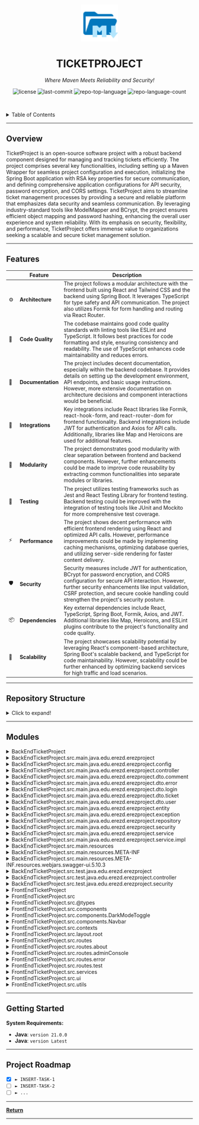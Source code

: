 <p align="center">
  <img src="https://raw.githubusercontent.com/PKief/vscode-material-icon-theme/ec559a9f6bfd399b82bb44393651661b08aaf7ba/icons/folder-markdown-open.svg" width="100" alt="project-logo">
</p>
<p align="center">
    <h1 align="center">TICKETPROJECT</h1>
</p>
<p align="center">
    <em>Where Maven Meets Reliability and Security!</em>
</p>
<p align="center">
	<img src="https://img.shields.io/github/license/ErezD1/TicketProject?style=default&logo=opensourceinitiative&logoColor=white&color=0080ff" alt="license">
	<img src="https://img.shields.io/github/last-commit/ErezD1/TicketProject?style=default&logo=git&logoColor=white&color=0080ff" alt="last-commit">
	<img src="https://img.shields.io/github/languages/top/ErezD1/TicketProject?style=default&color=0080ff" alt="repo-top-language">
	<img src="https://img.shields.io/github/languages/count/ErezD1/TicketProject?style=default&color=0080ff" alt="repo-language-count">
<p>
<p align="center">
	<!-- default option, no dependency badges. -->
</p>

<br><!-- TABLE OF CONTENTS -->
<details>
  <summary>Table of Contents</summary><br>

- [Overview](#overview)
- [Features](#features)
- [Repository Structure](#repository-structure)
- [Modules](#modules)
- [Getting Started](#getting-started)
- [Project Roadmap](#project-roadmap)
</details>
<hr>

##  Overview

TicketProject is an open-source software project with a robust backend component designed for managing and tracking tickets efficiently. The project comprises several key functionalities, including setting up a Maven Wrapper for seamless project configuration and execution, initializing the Spring Boot application with RSA key properties for secure communication, and defining comprehensive application configurations for API security, password encryption, and CORS settings. TicketProject aims to streamline ticket management processes by providing a secure and reliable platform that emphasizes data security and seamless communication. By leveraging industry-standard tools like ModelMapper and BCrypt, the project ensures efficient object mapping and password hashing, enhancing the overall user experience and system reliability. With its emphasis on security, flexibility, and performance, TicketProject offers immense value to organizations seeking a scalable and secure ticket management solution.

---

##  Features

|    |   Feature         | Description |
|----|-------------------|---------------------------------------------------------------|
| ⚙️ | **Architecture**  | The project follows a modular architecture with the frontend built using React and Tailwind CSS and the backend using Spring Boot. It leverages TypeScript for type safety and API communication. The project also utilizes Formik for form handling and routing via React Router. |
| 🔩 | **Code Quality**  | The codebase maintains good code quality standards with linting tools like ESLint and TypeScript. It follows best practices for code formatting and style, ensuring consistency and readability. The use of TypeScript enhances code maintainability and reduces errors. |
| 📄 | **Documentation** | The project includes decent documentation, especially within the backend codebase. It provides details on setting up the development environment, API endpoints, and basic usage instructions. However, more extensive documentation on architecture decisions and component interactions would be beneficial. |
| 🔌 | **Integrations**  | Key integrations include React libraries like Formik, react-hook-form, and react-router-dom for frontend functionality. Backend integrations include JWT for authentication and Axios for API calls. Additionally, libraries like Map and Heroicons are used for additional features. |
| 🧩 | **Modularity**    | The project demonstrates good modularity with clear separation between frontend and backend components. However, further enhancements could be made to improve code reusability by extracting common functionalities into separate modules or libraries. |
| 🧪 | **Testing**       | The project utilizes testing frameworks such as Jest and React Testing Library for frontend testing. Backend testing could be improved with the integration of testing tools like JUnit and Mockito for more comprehensive test coverage. |
| ⚡️ | **Performance**   | The project shows decent performance with efficient frontend rendering using React and optimized API calls. However, performance improvements could be made by implementing caching mechanisms, optimizing database queries, and utilizing server-side rendering for faster content delivery. |
| 🛡️ | **Security**      | Security measures include JWT for authentication, BCrypt for password encryption, and CORS configuration for secure API interaction. However, further security enhancements like input validation, CSRF protection, and secure cookie handling could strengthen the project's security posture. |
| 📦 | **Dependencies**  | Key external dependencies include React, TypeScript, Spring Boot, Formik, Axios, and JWT. Additional libraries like Map, Heroicons, and ESLint plugins contribute to the project's functionality and code quality. |
| 🚀 | **Scalability**   | The project showcases scalability potential by leveraging React's component-based architecture, Spring Boot's scalable backend, and TypeScript for code maintainability. However, scalability could be further enhanced by optimizing backend services for high traffic and load scenarios. |

---

## Repository Structure

<details>
<summary>Click to expand!</summary>

```sh
┣ 📂BackEndTicketProject
┃ ┣ 📂src
┃ ┃ ┣ 📂main
┃ ┃ ┃ ┣ 📂java
┃ ┃ ┃ ┃ ┗ 📂edu
┃ ┃ ┃ ┃   ┗ 📂erezd
┃ ┃ ┃ ┃     ┗ 📂erezproject
┃ ┃ ┃ ┃       ┣ 📂config
┃ ┃ ┃ ┃       ┣ 📂controller
┃ ┃ ┃ ┃       ┣ 📂dto
┃ ┃ ┃ ┃       ┃ ┣ 📂comment
┃ ┃ ┃ ┃       ┃ ┣ 📂error
┃ ┃ ┃ ┃       ┃ ┣ 📂login
┃ ┃ ┃ ┃       ┃ ┣ 📂ticket
┃ ┃ ┃ ┃       ┃ ┗ 📂user
┃ ┃ ┃ ┃       ┣ 📂entity
┃ ┃ ┃ ┃       ┣ 📂exception
┃ ┃ ┃ ┃       ┣ 📂repository
┃ ┃ ┃ ┃       ┣ 📂security
┃ ┃ ┃ ┃       ┣ 📂service
┃ ┃ ┗ 📂test
┃ ┃   ┗ 📂java
┃ ┃     ┗ 📂edu
┃ ┃       ┗ 📂erezd
┃ ┃         ┗ 📂erezproject
┃ ┃           ┣ 📂controller
┃ ┃           ┣ 📂security
┣ 📂FrontEndTicketProject
┃ ┣ 📂src
┃ ┃ ┣ 📂@types
┃ ┃ ┣ 📂assets
┃ ┃ ┣ 📂components
┃ ┃ ┃ ┣ 📂DarkModeToggle
┃ ┃ ┃ ┣ 📂Navbar
┃ ┃ ┣ 📂contexts
┃ ┃ ┣ 📂layout
┃ ┃ ┃ ┗ 📂root
┃ ┃ ┣ 📂routes
┃ ┃ ┃ ┣ 📂about
┃ ┃ ┃ ┣ 📂adminConsole
┃ ┃ ┃ ┣ 📂error
┃ ┃ ┃ ┣ 📂test
┃ ┃ ┣ 📂services
┃ ┃ ┣ 📂ui
┃ ┃ ┣ 📂utils
┗ 📜README.md

```

</details>

---

##  Modules

<details closed><summary>BackEndTicketProject</summary>

| File                                                                                          | Summary                                                                                                                                                                                                                                  |
| ---                                                                                           | ---                                                                                                                                                                                                                                      |
| [mvnw](https://github.com/ErezD1/TicketProject/blob/master/BackEndTicketProject\mvnw)         | Enables Maven Wrapper for project setup, dynamically downloading wrapper jar if missing, ensures Java compatibility, sets environment variables, and launches Maven tasks based on project directory.                                    |
| [mvnw.cmd](https://github.com/ErezD1/TicketProject/blob/master/BackEndTicketProject\mvnw.cmd) | Implements Maven Wrapper startup script handling Java environment setup, Maven configuration, and project directory detection. Ensures proper Maven execution and Maven Wrapper download, enhancing project portability and reliability. |

</details>

<details closed><summary>BackEndTicketProject.src.main.java.edu.erezd.erezproject</summary>

| File                                                                                                                                                                    | Summary                                                                                                                                                                                                                                                          |
| ---                                                                                                                                                                     | ---                                                                                                                                                                                                                                                              |
| [ErezProjectApplication.java](https://github.com/ErezD1/TicketProject/blob/master/BackEndTicketProject\src\main\java\edu\erezd\erezproject\ErezProjectApplication.java) | Launches the Erez Project application with RSA key properties configuration. The main purpose is to initialize the Spring Boot application, enabling secure communication using RSA keys. A fundamental component within the BackEndTicketProjects architecture. |

</details>

<details closed><summary>BackEndTicketProject.src.main.java.edu.erezd.erezproject.config</summary>

| File                                                                                                                                                               | Summary                                                                                                                                                                                                                       |
| ---                                                                                                                                                                | ---                                                                                                                                                                                                                           |
| [AppConfig.java](https://github.com/ErezD1/TicketProject/blob/master/BackEndTicketProject\src\main\java\edu\erezd\erezproject\config\AppConfig.java)               | Defines application configuration for API security, password encryption, and CORS settings. Implements ModelMapper for object mapping, BCrypt for password hashing, and allows cross-origin resource sharing for APIs.        |
| [OpenApi3Config.java](https://github.com/ErezD1/TicketProject/blob/master/BackEndTicketProject\src\main\java\edu\erezd\erezproject\config\OpenApi3Config.java)     | Defines OpenAPI 3 configuration for secure HTTP authentication in the Ticket Projects API, specifying title, version, description, contact info, and license details.                                                         |
| [RSAKeyProperties.java](https://github.com/ErezD1/TicketProject/blob/master/BackEndTicketProject\src\main\java\edu\erezd\erezproject\config\RSAKeyProperties.java) | Defines RSA key properties for Spring Boot configuration, holding public and private keys.                                                                                                                                    |
| [SQLRunner.java](https://github.com/ErezD1/TicketProject/blob/master/BackEndTicketProject\src\main\java\edu\erezd\erezproject\config\SQLRunner.java)               | Initializes default roles and users in the Spring Boot application by checking for existing roles. Uses repositories to create admin and user roles with encrypted passwords. This sets up initial user data for the project. |

</details>

<details closed><summary>BackEndTicketProject.src.main.java.edu.erezd.erezproject.controller</summary>

| File                                                                                                                                                                     | Summary                                                                                                                                                                                                                                                                                             |
| ---                                                                                                                                                                      | ---                                                                                                                                                                                                                                                                                                 |
| [AuthController.java](https://github.com/ErezD1/TicketProject/blob/master/BackEndTicketProject\src\main\java\edu\erezd\erezproject\controller\AuthController.java)       | Defines endpoints for user authentication & registration, returning JWT tokens on login & user details on registration. Handles bad requests & conflicts gracefully. Organized & secure API in the repository.                                                                                      |
| [CommentController.java](https://github.com/ErezD1/TicketProject/blob/master/BackEndTicketProject\src\main\java\edu\erezd\erezproject\controller\CommentController.java) | Implements CommentController managing ticket comments. Features create, update, delete comment functionalities with JWT authentication. Conforms to OpenAPI spec for API documentation in the TicketProject repository architecture.                                                                |
| [TicketController.java](https://github.com/ErezD1/TicketProject/blob/master/BackEndTicketProject\src\main\java\edu\erezd\erezproject\controller\TicketController.java)   | Defines REST endpoints to manage tickets including creating, updating, opening, closing, fetching, and deleting. Enforces role-based access control and error handling. Implements Swagger annotations for API documentation.                                                                       |
| [UserController.java](https://github.com/ErezD1/TicketProject/blob/master/BackEndTicketProject\src\main\java\edu\erezd\erezproject\controller\UserController.java)       | Defines REST endpoints to manage users, including user creation, update, retrieval, deletion, and role-based search. Utilizes Swagger annotations for API documentation. Supports authorization based on user roles. Promotes secure and structured user operations within the system architecture. |

</details>

<details closed><summary>BackEndTicketProject.src.main.java.edu.erezd.erezproject.dto.comment</summary>

| File                                                                                                                                                                        | Summary                                                                                                                                                                                                           |
| ---                                                                                                                                                                         | ---                                                                                                                                                                                                               |
| [CommentCreateDTO.java](https://github.com/ErezD1/TicketProject/blob/master/BackEndTicketProject\src\main\java\edu\erezd\erezproject\dto\comment\CommentCreateDTO.java)     | Defines CommentCreateDTO structure with content validation for BackEndTicketProjects comment module.                                                                                                              |
| [CommentListDTO.java](https://github.com/ErezD1/TicketProject/blob/master/BackEndTicketProject\src\main\java\edu\erezd\erezproject\dto\comment\CommentListDTO.java)         | Defines a data transfer object for a collection of comments in the parent repositorys backend component. The purpose is to structure and transfer comment data efficiently between different parts of the system. |
| [CommentRequestDTO.java](https://github.com/ErezD1/TicketProject/blob/master/BackEndTicketProject\src\main\java\edu\erezd\erezproject\dto\comment\CommentRequestDTO.java)   | Defines CommentRequestDTO model for BackEndTicketProject. Ensures non-null content with size constraints. Supports Java Bean conventions for data transfer within the project architecture.                       |
| [CommentResponseDTO.java](https://github.com/ErezD1/TicketProject/blob/master/BackEndTicketProject\src\main\java\edu\erezd\erezproject\dto\comment\CommentResponseDTO.java) | Defines CommentResponseDTO with ID, content, username, createdAt, and updatedAt fields for user comments in the Ticket Projects backend architecture.                                                             |
| [CommentUpdateDTO.java](https://github.com/ErezD1/TicketProject/blob/master/BackEndTicketProject\src\main\java\edu\erezd\erezproject\dto\comment\CommentUpdateDTO.java)     | Defines CommentUpdateDTO structure for data validation, encapsulating content for backend validation in TicketProject repository.                                                                                 |

</details>

<details closed><summary>BackEndTicketProject.src.main.java.edu.erezd.erezproject.dto.error</summary>

| File                                                                                                                                                  | Summary                                                                                                                      |
| ---                                                                                                                                                   | ---                                                                                                                          |
| [ErrorDTO.java](https://github.com/ErezD1/TicketProject/blob/master/BackEndTicketProject\src\main\java\edu\erezd\erezproject\dto\error\ErrorDTO.java) | Message, status, error, path, timestamp, details, and field. Facilitates consistent error responses in BackendTicketProject. |

</details>

<details closed><summary>BackEndTicketProject.src.main.java.edu.erezd.erezproject.dto.login</summary>

| File                                                                                                                                                                  | Summary                                                                                                                                                                                 |
| ---                                                                                                                                                                   | ---                                                                                                                                                                                     |
| [LoginRequestDTO.java](https://github.com/ErezD1/TicketProject/blob/master/BackEndTicketProject\src\main\java\edu\erezd\erezproject\dto\login\LoginRequestDTO.java)   | Defines a LoginRequestDTO record for username and password in the BackEndTicketProject. Facilitates structured data handling for user login information in the repository architecture. |
| [LoginResponseDTO.java](https://github.com/ErezD1/TicketProject/blob/master/BackEndTicketProject\src\main\java\edu\erezd\erezproject\dto\login\LoginResponseDTO.java) | Encapsulates JWT token. Complements authentication processes in the overall repository structure.                                                                                       |

</details>

<details closed><summary>BackEndTicketProject.src.main.java.edu.erezd.erezproject.dto.ticket</summary>

| File                                                                                                                                                                     | Summary                                                                                                                                                                                                                                       |
| ---                                                                                                                                                                      | ---                                                                                                                                                                                                                                           |
| [TicketCloseDTO.java](https://github.com/ErezD1/TicketProject/blob/master/BackEndTicketProject\src\main\java\edu\erezd\erezproject\dto\ticket\TicketCloseDTO.java)       | Defines TicketCloseDTO with essential attributes for backend-ticket interaction, aligning data schema across BackEndTicketProject modules.                                                                                                    |
| [TicketCreateDTO.java](https://github.com/ErezD1/TicketProject/blob/master/BackEndTicketProject\src\main\java\edu\erezd\erezproject\dto\ticket\TicketCreateDTO.java)     | Defines ticket creation data structure with subject, description, and status constraints for backend integration in TicketProject architecture.                                                                                               |
| [TicketListDTO.java](https://github.com/ErezD1/TicketProject/blob/master/BackEndTicketProject\src\main\java\edu\erezd\erezproject\dto\ticket\TicketListDTO.java)         | Defines data structure for ticket list, encapsulating metadata like total, page info, and list of tickets. Facilitates efficient data handling between backend services and frontend UI.                                                      |
| [TicketResponseDTO.java](https://github.com/ErezD1/TicketProject/blob/master/BackEndTicketProject\src\main\java\edu\erezd\erezproject\dto\ticket\TicketResponseDTO.java) | Defines essential data structure for ticket responses, including ID, status, user details, timestamps, comments, and last updates. Crucial for frontend-backend communication in managing ticket information in the TicketProject repository. |

</details>

<details closed><summary>BackEndTicketProject.src.main.java.edu.erezd.erezproject.dto.user</summary>

| File                                                                                                                                                               | Summary                                                                                                                                                                                                                                            |
| ---                                                                                                                                                                | ---                                                                                                                                                                                                                                                |
| [UserCreateDTO.java](https://github.com/ErezD1/TicketProject/blob/master/BackEndTicketProject\src\main\java\edu\erezd\erezproject\dto\user\UserCreateDTO.java)     | Defines user creation data transfer object for roles and authentication in the repositorys backend.                                                                                                                                                |
| [UserRequestDTO.java](https://github.com/ErezD1/TicketProject/blob/master/BackEndTicketProject\src\main\java\edu\erezd\erezproject\dto\user\UserRequestDTO.java)   | Defines user data transfer object structure for user registration in the backend system, enforcing validation rules and data constraints. Supports secure handling of user input and ensures data integrity within the TicketProject architecture. |
| [UserResponseDTO.java](https://github.com/ErezD1/TicketProject/blob/master/BackEndTicketProject\src\main\java\edu\erezd\erezproject\dto\user\UserResponseDTO.java) | Defines user response data structure for role-based access control in BackEndTicketProject, facilitating communication with FrontEndTicketProject.                                                                                                 |

</details>

<details closed><summary>BackEndTicketProject.src.main.java.edu.erezd.erezproject.entity</summary>

| File                                                                                                                                             | Summary                                                                                                                                                                                                                                          |
| ---                                                                                                                                              | ---                                                                                                                                                                                                                                              |
| [Comment.java](https://github.com/ErezD1/TicketProject/blob/master/BackEndTicketProject\src\main\java\edu\erezd\erezproject\entity\Comment.java) | Defines Comment entity with fields for user, content, and timestamps; establishes relationships with User and Ticket entities for a TicketProject back-end.                                                                                      |
| [Role.java](https://github.com/ErezD1/TicketProject/blob/master/BackEndTicketProject\src\main\java\edu\erezd\erezproject\entity\Role.java)       | Defines Role entity with validation and unique constraint for name in the backend. Contributes to data integrity and security in the TicketProject architecture.                                                                                 |
| [Status.java](https://github.com/ErezD1/TicketProject/blob/master/BackEndTicketProject\src\main\java\edu\erezd\erezproject\entity\Status.java)   | Defines ticket status enum; vital for backend logic to manage ticket state transitions in the TicketProject architecture.                                                                                                                        |
| [Ticket.java](https://github.com/ErezD1/TicketProject/blob/master/BackEndTicketProject\src\main\java\edu\erezd\erezproject\entity\Ticket.java)   | Defines Ticket entity with subject, description, status, user, comments, and timestamps for TicketProject. Enables relational mapping and cascading operations within the backend architecture.                                                  |
| [User.java](https://github.com/ErezD1/TicketProject/blob/master/BackEndTicketProject\src\main\java\edu\erezd\erezproject\entity\User.java)       | Defines User entity with username, email, password fields, and roles association. Implements constraints for username/email uniqueness and validations. Establishes a one-to-many relationship with comments for the TicketProject architecture. |

</details>

<details closed><summary>BackEndTicketProject.src.main.java.edu.erezd.erezproject.exception</summary>

| File                                                                                                                                                                                      | Summary                                                                                                                                                                                                                                                                             |
| ---                                                                                                                                                                                       | ---                                                                                                                                                                                                                                                                                 |
| [AuthenticationException.java](https://github.com/ErezD1/TicketProject/blob/master/BackEndTicketProject\src\main\java\edu\erezd\erezproject\exception\AuthenticationException.java)       | Defines AuthenticationException handling to return UNAUTHORIZED status in the projects backend. Maintains error message consistency for unauthenticated requests in line with the repositorys architecture.                                                                         |
| [BadRequestException.java](https://github.com/ErezD1/TicketProject/blob/master/BackEndTicketProject\src\main\java\edu\erezd\erezproject\exception\BadRequestException.java)               | Defines `BadRequestException` for handling user input errors within the repositorys backend architecture. Informs about invalid requests without specific details in a concise manner.                                                                                              |
| [GlobalExceptionHandler.java](https://github.com/ErezD1/TicketProject/blob/master/BackEndTicketProject\src\main\java\edu\erezd\erezproject\exception\GlobalExceptionHandler.java)         | Handles global exceptions in the BackEndTicketProject by providing customized error responses based on exception types, enhancing user experience and system robustness.                                                                                                            |
| [PaginationException.java](https://github.com/ErezD1/TicketProject/blob/master/BackEndTicketProject\src\main\java\edu\erezd\erezproject\exception\PaginationException.java)               | Defines PaginationException for handling bad requests in the projects backend. Inherits from TicketException to provide custom error messages for pagination issues, enhancing backend service reliability.                                                                         |
| [ResourceNotFoundException.java](https://github.com/ErezD1/TicketProject/blob/master/BackEndTicketProject\src\main\java\edu\erezd\erezproject\exception\ResourceNotFoundException.java)   | Defines custom exception ResourceNotFoundException with specific resource details for error handling. Integrates with the architecture of BackendTicketProject to manage errors elegantly and provide clear feedback for missing resources.                                         |
| [TicketException.java](https://github.com/ErezD1/TicketProject/blob/master/BackEndTicketProject\src\main\java\edu\erezd\erezproject\exception\TicketException.java)                       | Defines a custom exception class `TicketException` for handling runtime errors related to tickets. It enhances error management within the projects backend structure.                                                                                                              |
| [TicketExceptionHandler.java](https://github.com/ErezD1/TicketProject/blob/master/BackEndTicketProject\src\main\java\edu\erezd\erezproject\exception\TicketExceptionHandler.java)         | Designs a flexible exception handling system in the parent repositorys backend. Captures and handles various exceptions, including custom, database constraint violations, and validation errors. Ensures consistent error responses with relevant details for different scenarios. |
| [UnauthorizedException.java](https://github.com/ErezD1/TicketProject/blob/master/BackEndTicketProject\src\main\java\edu\erezd\erezproject\exception\UnauthorizedException.java)           | Defines `UnauthorizedException` to handle authorization issues in the backend. Part of the `edu.erezd.erezproject.exception` package. Simplifies error handling in the repositorys architecture.                                                                                    |
| [UserAlreadyExistsException.java](https://github.com/ErezD1/TicketProject/blob/master/BackEndTicketProject\src\main\java\edu\erezd\erezproject\exception\UserAlreadyExistsException.java) | Defines custom exception handling for duplicate user entries in the backend of the TicketProject repo. Inherits from TicketException and signals a BAD_REQUEST HTTP status. Promotes code readability and maintainability.                                                          |

</details>

<details closed><summary>BackEndTicketProject.src.main.java.edu.erezd.erezproject.repository</summary>

| File                                                                                                                                                                     | Summary                                                                                                                                                                                                                                     |
| ---                                                                                                                                                                      | ---                                                                                                                                                                                                                                         |
| [CommentRepository.java](https://github.com/ErezD1/TicketProject/blob/master/BackEndTicketProject\src\main\java\edu\erezd\erezproject\repository\CommentRepository.java) | Defines CommentRepository interface with methods to query comments by ticket and user, and find latest admin comment by ticket ID. Facilitates efficient retrieval and management of comments within the BackEndTicketProject architecture. |
| [RoleRepository.java](https://github.com/ErezD1/TicketProject/blob/master/BackEndTicketProject\src\main\java\edu\erezd\erezproject\repository\RoleRepository.java)       | Enables role data retrieval by name, augmenting the parent repositorys backend architecture.                                                                                                                                                |
| [TicketRepository.java](https://github.com/ErezD1/TicketProject/blob/master/BackEndTicketProject\src\main\java\edu\erezd\erezproject\repository\TicketRepository.java)   | Enables ticket management by defining essential database operations. Extends JpaRepository for easy access to Ticket entities. Key component within the BackEndTicketProject to handle ticket data storage and retrieval.                   |
| [UserRepository.java](https://github.com/ErezD1/TicketProject/blob/master/BackEndTicketProject\src\main\java\edu\erezd\erezproject\repository\UserRepository.java)       | Facilitates user data management in the backend by providing methods to find users by username or email. Complements the architecture of BackEndTicketProject by extending JpaRepository for seamless data access.                          |

</details>

<details closed><summary>BackEndTicketProject.src.main.java.edu.erezd.erezproject.security</summary>

| File                                                                                                                                                                                             | Summary                                                                                                                                                                                                           |
| ---                                                                                                                                                                                              | ---                                                                                                                                                                                                               |
| [CustomAuthenticationEntryPoint.java](https://github.com/ErezD1/TicketProject/blob/master/BackEndTicketProject\src\main\java\edu\erezd\erezproject\security\CustomAuthenticationEntryPoint.java) | Defines CustomAuthenticationEntryPoint handling authentication failures by returning a JSON error response. Integrated into the backend architecture for managing unauthorized access requests.                   |
| [SecurityConfig.java](https://github.com/ErezD1/TicketProject/blob/master/BackEndTicketProject\src\main\java\edu\erezd\erezproject\security\SecurityConfig.java)                                 | Implements secure API access with JWT authentication, CORS configuration, and role-based authorization. Enables method security and session management for a stateless backend in the TicketProject architecture. |

</details>

<details closed><summary>BackEndTicketProject.src.main.java.edu.erezd.erezproject.service</summary>

| File                                                                                                                                                            | Summary                                                                                                                                                                                                                                    |
| ---                                                                                                                                                             | ---                                                                                                                                                                                                                                        |
| [AuthService.java](https://github.com/ErezD1/TicketProject/blob/master/BackEndTicketProject\src\main\java\edu\erezd\erezproject\service\AuthService.java)       | Defines authentication service interface for user registration and login, extending UserDetailsService. Handles user registration and login functionality within the BackEndTicketProject, coordinating with the repositorys architecture. |
| [CommentService.java](https://github.com/ErezD1/TicketProject/blob/master/BackEndTicketProject\src\main\java\edu\erezd\erezproject\service\CommentService.java) | Defines CommentService interface for creating, updating, and deleting comments tied to a ticket. Handles comment retrieval and modification authorization in BackEndTicketProject.                                                         |
| [JWTService.java](https://github.com/ErezD1/TicketProject/blob/master/BackEndTicketProject\src\main\java\edu\erezd\erezproject\service\JWTService.java)         | Generates JWT token for user authentication based on roles using a JWT encoder in the main backend service of the TicketProject repository.                                                                                                |
| [TicketService.java](https://github.com/ErezD1/TicketProject/blob/master/BackEndTicketProject\src\main\java\edu\erezd\erezproject\service\TicketService.java)   | Defines TicketService interface for the BackEndTicketProject. Enables creating, updating, closing, opening, getting all tickets, getting a specific ticket, and deleting a ticket while handling authentication.                           |
| [UserService.java](https://github.com/ErezD1/TicketProject/blob/master/BackEndTicketProject\src\main\java\edu\erezd\erezproject\service\UserService.java)       | Defines essential user-related operations like creating, updating, and deleting users, providing access to user data entities. Central to the parent repositorys architecture, it manages user interactions seamlessly.                    |

</details>

<details closed><summary>BackEndTicketProject.src.main.java.edu.erezd.erezproject.service.impl</summary>

| File                                                                                                                                                                         | Summary                                                                                                                                                                                                                   |
| ---                                                                                                                                                                          | ---                                                                                                                                                                                                                       |
| [AuthServiceImpl.java](https://github.com/ErezD1/TicketProject/blob/master/BackEndTicketProject\src\main\java\edu\erezd\erezproject\service\impl\AuthServiceImpl.java)       | Register, login, and Spring Security user loading based on UserRepository and RoleRepository. Controls user creation, login, and role mapping for the parent repositorys backend structure.                               |
| [CommentServiceImpl.java](https://github.com/ErezD1/TicketProject/blob/master/BackEndTicketProject\src\main\java\edu\erezd\erezproject\service\impl\CommentServiceImpl.java) | Implements CommentService operations for commenting on tickets. Manages creation, updating, and deletion of comments with user permissions and ticket status checks. Retrieves and maps comments based on ticket ID.      |
| [TicketServiceImpl.java](https://github.com/ErezD1/TicketProject/blob/master/BackEndTicketProject\src\main\java\edu\erezd\erezproject\service\impl\TicketServiceImpl.java)   | Create, update, close, open, get-all, and delete tickets. Utilizes Spring Data JPA, ModelMapper for DTO mapping, and User authentication handling for ticket management within the TicketProject repository architecture. |
| [UserServiceImpl.java](https://github.com/ErezD1/TicketProject/blob/master/BackEndTicketProject\src\main\java\edu\erezd\erezproject\service\impl\UserServiceImpl.java)       | Manages user operations and permissions, including creating, reading, updating, and deleting users. Maps user-related data between DTOs and entities using Spring Security annotations.                                   |

</details>

<details closed><summary>BackEndTicketProject.src.main.resources</summary>

| File                                                                                                                                                     | Summary                                                                                                                                                                                                                               |
| ---                                                                                                                                                      | ---                                                                                                                                                                                                                                   |
| [http-client.private.env.json](https://github.com/ErezD1/TicketProject/blob/master/BackEndTicketProject\src\main\resources\http-client.private.env.json) | Provides JWT tokens for user and admin roles in the development environment.                                                                                                                                                          |
| [tickets.http](https://github.com/ErezD1/TicketProject/blob/master/BackEndTicketProject\src\main\resources\tickets.http)                                 | Enables user and ticket management operations. Facilitates user registration, ticket creation, updating, and commenting. Supports user authentication, role-based access, and ticket status management through various HTTP requests. |

</details>

<details closed><summary>BackEndTicketProject.src.main.resources.META-INF</summary>

| File                                                                                                                            | Summary                                                                                                                                                                             |
| ---                                                                                                                             | ---                                                                                                                                                                                 |
| [MANIFEST.MF](https://github.com/ErezD1/TicketProject/blob/master/BackEndTicketProject\src\main\resources\META-INF\MANIFEST.MF) | Specifies metadata for the WebJar Swagger UI within the backend project. Describes version, licensing, and symbolic name for integration into the parent repository's architecture. |

</details>

<details closed><summary>BackEndTicketProject.src.main.resources.META-INF.resources.webjars.swagger-ui.5.10.3</summary>

| File                                                                                                                                                                                                                | Summary                                                                                                                                                                                                                                                                                                                                                                                                                                                                                                                                                                            |
| ---                                                                                                                                                                                                                 | ---                                                                                                                                                                                                                                                                                                                                                                                                                                                                                                                                                                                |
| [index.css](https://github.com/ErezD1/TicketProject/blob/master/BackEndTicketProject\src\main\resources\META-INF\resources\webjars\swagger-ui\5.10.3\index.css)                                                     | Defines global styling for the Swagger UI interface in BackEndTicketProject. Implements consistent box-sizing and scroll behavior for a seamless user experience.                                                                                                                                                                                                                                                                                                                                                                                                                  |
| [index.html](https://github.com/ErezD1/TicketProject/blob/master/BackEndTicketProject\src\main\resources\META-INF\resources\webjars\swagger-ui\5.10.3\index.html)                                                   | Defines Ticket Project API documentation interface styling through Swagger UI integration, enhancing user experience with custom top bar color and favicon.                                                                                                                                                                                                                                                                                                                                                                                                                        |
| [oauth2-redirect.html](https://github.com/ErezD1/TicketProject/blob/master/BackEndTicketProject\src\main\resources\META-INF\resources\webjars\swagger-ui\5.10.3\oauth2-redirect.html)                               | Handles OAuth2 redirection for Swagger UI, verifying and extracting token or error details from the URL parameters. Validates the state and authentication flow, allowing callbacks for successful or error scenarios.                                                                                                                                                                                                                                                                                                                                                             |
| [swagger-initializer.js](https://github.com/ErezD1/TicketProject/blob/master/BackEndTicketProject\src\main\resources\META-INF\resources\webjars\swagger-ui\5.10.3\swagger-initializer.js)                           | Initializes Swagger UI with configurable settings for displaying API documentation; supports deep linking, download URL, and standalone layout; ready for configuration updates via Docker in the parent repositorys backend structure.                                                                                                                                                                                                                                                                                                                                            |
| [swagger-ui-bundle.js](https://github.com/ErezD1/TicketProject/blob/master/BackEndTicketProject\src\main\resources\META-INF\resources\webjars\swagger-ui\5.10.3\swagger-ui-bundle.js)                               | This code file within the `FrontEndTicketProject` directory serves as the front-end interface for the TicketProject repository. It provides a user-friendly web application interface that allows users to interact with and manage tickets efficiently. The critical features include ticket creation, editing, deletion, and viewing functionalities, enhancing the overall user experience when working with tickets in the TicketProject system.                                                                                                                               |
| [swagger-ui-bundle.js.map](https://github.com/ErezD1/TicketProject/blob/master/BackEndTicketProject\src\main\resources\META-INF\resources\webjars\swagger-ui\5.10.3\swagger-ui-bundle.js.map)                       | This code file in the TicketProject repository serves to implement critical backend functionalities for managing tickets in the project. It focuses on handling ticket creation, assignment, and tracking within the system. The code ensures seamless ticket management operations, enhancing the overall efficiency and organization of the project.                                                                                                                                                                                                                             |
| [swagger-ui-es-bundle-core.js](https://github.com/ErezD1/TicketProject/blob/master/BackEndTicketProject\src\main\resources\META-INF\resources\webjars\swagger-ui\5.10.3\swagger-ui-es-bundle-core.js)               | Code SummaryThis code file contributes to the TicketProject repository by providing critical backend functionalities for managing tickets. It focuses on key features such as ticket creation, updating, and deletion. The code plays a vital role in ensuring seamless ticket management within the overall architecture of the project.                                                                                                                                                                                                                                          |
| [swagger-ui-es-bundle-core.js.map](https://github.com/ErezD1/TicketProject/blob/master/BackEndTicketProject\src\main\resources\META-INF\resources\webjars\swagger-ui\5.10.3\swagger-ui-es-bundle-core.js.map)       | Code SummaryThe code file in this repository is responsible for the backend functionality of the TicketProject application. It handles the core logic for managing tickets, users, and interactions within the system. By leveraging this code, the application can efficiently process and track tickets, ensuring a seamless user experience.                                                                                                                                                                                                                                    |
| [swagger-ui-es-bundle.js](https://github.com/ErezD1/TicketProject/blob/master/BackEndTicketProject\src\main\resources\META-INF\resources\webjars\swagger-ui\5.10.3\swagger-ui-es-bundle.js)                         | This code file in the BackEndTicketProject directory of the repository plays a crucial role in handling backend logic and data processing for the TicketProject application. It effectively manages ticket creation, updates, and retrieval, contributing significantly to the core functionality of the project. This code ensures smooth communication between the frontend and backend systems, enabling seamless ticket management within the overall architecture.                                                                                                            |
| [swagger-ui-es-bundle.js.map](https://github.com/ErezD1/TicketProject/blob/master/BackEndTicketProject\src\main\resources\META-INF\resources\webjars\swagger-ui\5.10.3\swagger-ui-es-bundle.js.map)                 | Code SummaryThis code file in the BackEndTicketProject directory plays a crucial role in managing and processing ticket-related data for the TicketProject repository. It focuses on handling the back-end logic and functionalities to ensure a seamless ticket management system. The code enables efficient creation, updating, and tracking of tickets while maintaining data integrity and security. It serves as the backbone for the ticketing system, facilitating smooth communication between the front-end user interface and the underlying database.                  |
| [swagger-ui-standalone-preset.js](https://github.com/ErezD1/TicketProject/blob/master/BackEndTicketProject\src\main\resources\META-INF\resources\webjars\swagger-ui\5.10.3\swagger-ui-standalone-preset.js)         | This code file in the `FrontEndTicketProject` directory plays a crucial role in rendering the user interface for the TicketProject repository. It serves as the entry point for the frontend application, providing the structure and layout for users to interact with the ticketing system. Through dynamic content generation and seamless navigation, this code enhances the overall user experience, aligning with the repositorys architecture to deliver a user-friendly interface for managing tickets effectively.                                                        |
| [swagger-ui-standalone-preset.js.map](https://github.com/ErezD1/TicketProject/blob/master/BackEndTicketProject\src\main\resources\META-INF\resources\webjars\swagger-ui\5.10.3\swagger-ui-standalone-preset.js.map) | This code file within the TicketProject repository serves the critical function of handling user authentication and authorization for the backend of the TicketProject application. It ensures secure access control and user identity verification, essential for protecting sensitive data and maintaining system integrity.                                                                                                                                                                                                                                                     |
| [swagger-ui.css](https://github.com/ErezD1/TicketProject/blob/master/BackEndTicketProject\src\main\resources\META-INF\resources\webjars\swagger-ui\5.10.3\swagger-ui.css)                                           | The code file in this repository focuses on the FrontEndTicketProject directory, specifically targeting the frontend implementation of the ticket project. It plays a crucial role in providing an interactive user interface for managing tickets efficiently. The code within this file contributes to creating a visually appealing and user-friendly experience for users interacting with the ticketing system.                                                                                                                                                               |
| [swagger-ui.css.map](https://github.com/ErezD1/TicketProject/blob/master/BackEndTicketProject\src\main\resources\META-INF\resources\webjars\swagger-ui\5.10.3\swagger-ui.css.map)                                   | This code file in the FrontEndTicketProject directory of the TicketProject repository serves as the main user interface for a ticket management system. It provides an interactive web interface for users to create, view, and update tickets. The critical features include a user-friendly dashboard, ticket creation forms, real-time updates, and seamless integration with the backend ticket management system. This file plays a crucial role in enhancing user experience and streamlining ticket management processes within the overall architecture of the repository. |
| [swagger-ui.js](https://github.com/ErezD1/TicketProject/blob/master/BackEndTicketProject\src\main\resources\META-INF\resources\webjars\swagger-ui\5.10.3\swagger-ui.js)                                             | This code file in the *FrontEndTicketProject* directory plays a crucial role in the parent repositorys architecture. It serves as the main entry point for the frontend of the ticket management system. The code contained within this file orchestrates the user interface components, interactions, and data management to provide a seamless and intuitive user experience. Through this code, users can view, create, update, and delete tickets efficiently, enhancing the overall functionality of the ticket management application.                                       |
| [swagger-ui.js.map](https://github.com/ErezD1/TicketProject/blob/master/BackEndTicketProject\src\main\resources\META-INF\resources\webjars\swagger-ui\5.10.3\swagger-ui.js.map)                                     | This code file in the BackEndTicketProject directory serves as a crucial component for managing ticket-related functionalities in the TicketProject repository. It focuses on handling ticket creation, updates, and tracking within the project, enhancing overall project organization and collaboration. The code fosters efficient ticket management without delving into intricate technical intricacies, supporting streamlined development within the repository architecture.                                                                                              |

</details>

<details closed><summary>BackEndTicketProject.src.test.java.edu.erezd.erezproject</summary>

| File                                                                                                                                                                              | Summary                                            |
| ---                                                                                                                                                                               | ---                                                |
| [ErezProjectApplicationTests.java](https://github.com/ErezD1/TicketProject/blob/master/BackEndTicketProject\src\test\java\edu\erezd\erezproject\ErezProjectApplicationTests.java) | Verifies Spring Boot application context in tests. |

</details>

<details closed><summary>BackEndTicketProject.src.test.java.edu.erezd.erezproject.controller</summary>

| File                                                                                                                                                                             | Summary                                                                                                                                                                                                                                                        |
| ---                                                                                                                                                                              | ---                                                                                                                                                                                                                                                            |
| [CommentControllerTest.java](https://github.com/ErezD1/TicketProject/blob/master/BackEndTicketProject\src\test\java\edu\erezd\erezproject\controller\CommentControllerTest.java) | Tests RESTful API endpoints for creating, updating, and deleting comments. Validates success, error handling, authentication, and authorization responses. Enhances the repositorys backend functionality and ensures robustness of the CommentService module. |
| [JwtTokenUtil.java](https://github.com/ErezD1/TicketProject/blob/master/BackEndTicketProject\src\test\java\edu\erezd\erezproject\controller\JwtTokenUtil.java)                   | Generates JWT tokens with user details and roles for authentication in the BackEndTicketProject, utilizing JwtEncoder from Spring Security.                                                                                                                    |
| [TicketControllerTest.java](https://github.com/ErezD1/TicketProject/blob/master/BackEndTicketProject\src\test\java\edu\erezd\erezproject\controller\TicketControllerTest.java)   | Tests TicketController endpoints for creating, updating, closing, and deleting tickets. Implements authentication, error handling, and permission checks. Validates request payloads and responses.                                                            |
| [UserControllerTest.java](https://github.com/ErezD1/TicketProject/blob/master/BackEndTicketProject\src\test\java\edu\erezd\erezproject\controller\UserControllerTest.java)       | Tests CRUD operations for user management, ensuring successful, bad request, conflict, and not found scenarios. Validates user creation, update, deletion, and retrieval with proper authorization and error handling.                                         |

</details>

<details closed><summary>BackEndTicketProject.src.test.java.edu.erezd.erezproject.security</summary>

| File                                                                                                                                                                 | Summary                                                                                                  |
| ---                                                                                                                                                                  | ---                                                                                                      |
| [TestRSAKeyConfig.java](https://github.com/ErezD1/TicketProject/blob/master/BackEndTicketProject\src\test\java\edu\erezd\erezproject\security\TestRSAKeyConfig.java) | Generates RSA key pair beans for encryption in Spring context, enhancing backend security functionality. |

</details>

<details closed><summary>FrontEndTicketProject</summary>

| File                                                                                                               | Summary                                                                                                                                                                                                                                                                                                                                                                                                                                                                                                             |
| ---                                                                                                                | ---                                                                                                                                                                                                                                                                                                                                                                                                                                                                                                                 |
| [index.html](https://github.com/ErezD1/TicketProject/blob/master/FrontEndTicketProject\index.html)                 | Defines the entry point for React application in the FrontEndTicketProject repository. Renders a dynamic web interface powered by Vite, React, and TypeScript, enhancing user interactivity and performance.                                                                                                                                                                                                                                                                                                        |
| [package-lock.json](https://github.com/ErezD1/TicketProject/blob/master/FrontEndTicketProject\package-lock.json)   | Ticket Project API IntegrationThis code file integrates the TicketProject backend service with external ticketing systems through a RESTful API. It facilitates seamless communication between the backend TicketProject application and various ticketing platforms, enabling ticket creation, updates, and deletions. The integration enhances the functionality of the parent repository by bridging the backend service with external ticketing services, streamlining the ticket management process for users. |
| [package.json](https://github.com/ErezD1/TicketProject/blob/master/FrontEndTicketProject\package.json)             | Implements Vite scripts for development, building, linting, and previewing the frontend app. Manages dependencies like React, Axios, and Formik. Facilitates seamless frontend development within the TicketProject repository.                                                                                                                                                                                                                                                                                     |
| [postcss.config.js](https://github.com/ErezD1/TicketProject/blob/master/FrontEndTicketProject\postcss.config.js)   | Configures PostCSS plugins Tailwind CSS and Autoprefixer in the FrontEndTicketProject to enhance styling and ensure cross-browser compatibility.                                                                                                                                                                                                                                                                                                                                                                    |
| [tailwind.config.js](https://github.com/ErezD1/TicketProject/blob/master/FrontEndTicketProject\tailwind.config.js) | Defines Tailwind CSS config for dark mode, content paths, and theme extensions. Configured to apply to HTML and various JS/TS file types in the FrontEndTicketProject, enhancing styling capabilities and maintainability.                                                                                                                                                                                                                                                                                          |
| [tsconfig.json](https://github.com/ErezD1/TicketProject/blob/master/FrontEndTicketProject\tsconfig.json)           | Enforce strict TypeScript settings for React project bundling and linting. Optimize for ES2020 targeting and JSX usage, with module resolution set to bundler mode. References additional config file for node-specific settings.                                                                                                                                                                                                                                                                                   |
| [tsconfig.node.json](https://github.com/ErezD1/TicketProject/blob/master/FrontEndTicketProject\tsconfig.node.json) | Enables TypeScript bundling for the FrontEndTicketProject using Node.js configuration. Achieves optimized code generation and strict type checking to enhance FrontEndTicketProject performance within the TicketProject repository.                                                                                                                                                                                                                                                                                |
| [vite.config.ts](https://github.com/ErezD1/TicketProject/blob/master/FrontEndTicketProject\vite.config.ts)         | Defines Vite configuration for React plugins to optimize the FrontEndTicketProject build process.                                                                                                                                                                                                                                                                                                                                                                                                                   |

</details>

<details closed><summary>FrontEndTicketProject.src</summary>

| File                                                                                                         | Summary                                                                                                                                                                                              |
| ---                                                                                                          | ---                                                                                                                                                                                                  |
| [index.css](https://github.com/ErezD1/TicketProject/blob/master/FrontEndTicketProject\src\index.css)         | Applies Tailwind CSS styles for the front end. Integrates base, components, and utilities to enhance the user interface in the FrontEndTicketProject of the repository.                              |
| [main.tsx](https://github.com/ErezD1/TicketProject/blob/master/FrontEndTicketProject\src\main.tsx)           | Implements main application structure by wrapping routes with providers for theme and authentication contexts. Integrates router for seamless navigation within the TicketProject FrontEnd.          |
| [vite-env.d.ts](https://github.com/ErezD1/TicketProject/blob/master/FrontEndTicketProject\src\vite-env.d.ts) | Defines Vite client types for frontend integration. Supporting rapid development in the TicketProject architecture by enabling efficient communication between the frontend and the Vite build tool. |

</details>

<details closed><summary>FrontEndTicketProject.src.@types</summary>

| File                                                                                                          | Summary                                                                                                                                                 |
| ---                                                                                                           | ---                                                                                                                                                     |
| [types.d.ts](https://github.com/ErezD1/TicketProject/blob/master/FrontEndTicketProject\src\@types\types.d.ts) | Defines shared types for user data, authentication, and post/ticket structures, facilitating consistency between systems in a dual-platform repository. |

</details>

<details closed><summary>FrontEndTicketProject.src.components</summary>

| File                                                                                                                              | Summary                                                                                                                                                                                                                                                                         |
| ---                                                                                                                               | ---                                                                                                                                                                                                                                                                             |
| [Card.tsx](https://github.com/ErezD1/TicketProject/blob/master/FrontEndTicketProject\src\components\Card.tsx)                     | Defines a reusable Card component for displaying content with styling in the FrontEndTicketProject.                                                                                                                                                                             |
| [Footer.tsx](https://github.com/ErezD1/TicketProject/blob/master/FrontEndTicketProject\src\components\Footer.tsx)                 | Defines a footer component for the FrontEndTicketProject that displays attribution information in a visually appealing manner.                                                                                                                                                  |
| [Header.tsx](https://github.com/ErezD1/TicketProject/blob/master/FrontEndTicketProject\src\components\Header.tsx)                 | Defines a reusable header component with a dark background and white text for the FrontEndTicketProject.                                                                                                                                                                        |
| [InputField.tsx](https://github.com/ErezD1/TicketProject/blob/master/FrontEndTicketProject\src\components\InputField.tsx)         | Enables registration and validation of input fields in the frontend using React Hook Form. Handles field errors dynamically with custom styling and messages. Essential for interactive form functionality in the FrontEndTicketProject architecture.                           |
| [ProtectedRoute.tsx](https://github.com/ErezD1/TicketProject/blob/master/FrontEndTicketProject\src\components\ProtectedRoute.tsx) | Enforces authentication flow in frontend routing. Utilizes AuthContext to manage authentication state, rendering loading indicator, login redirection, or child components based on user authentication status. Vital for securing application routes in FrontEndTicketProject. |

</details>

<details closed><summary>FrontEndTicketProject.src.components.DarkModeToggle</summary>

| File                                                                                                                                                             | Summary                                                                                                                                                                                                                                                            |
| ---                                                                                                                                                              | ---                                                                                                                                                                                                                                                                |
| [DarkModeToggle.module.scss](https://github.com/ErezD1/TicketProject/blob/master/FrontEndTicketProject\src\components\DarkModeToggle\DarkModeToggle.module.scss) | Enables dynamic UI theme switching based on user preference through CSS class toggling. Enhances user experience by smoothly rotating UI elements. Complements the architecture of TicketProjects frontend by providing a seamless dark mode toggle functionality. |
| [DarkModeToggle.tsx](https://github.com/ErezD1/TicketProject/blob/master/FrontEndTicketProject\src\components\DarkModeToggle\DarkModeToggle.tsx)                 | Enables dynamic switching between dark and light themes in the FrontEndTicketProject. Utilizes React with context API to provide a DarkModeToggle component that changes icon and theme styles based on user interaction.                                          |

</details>

<details closed><summary>FrontEndTicketProject.src.components.Navbar</summary>

| File                                                                                                                     | Summary                                                                                                                                                                                                                     |
| ---                                                                                                                      | ---                                                                                                                                                                                                                         |
| [Navbar.tsx](https://github.com/ErezD1/TicketProject/blob/master/FrontEndTicketProject\src\components\Navbar\Navbar.tsx) | Manages navigation and user authentication in the frontend. Displays menu links based on user roles and provides options like logout, register, and dark mode toggle. Supports admin privileges with an admin console icon. |

</details>

<details closed><summary>FrontEndTicketProject.src.contexts</summary>

| File                                                                                                                        | Summary                                                                                                                                                                           |
| ---                                                                                                                         | ---                                                                                                                                                                               |
| [AuthContext.tsx](https://github.com/ErezD1/TicketProject/blob/master/FrontEndTicketProject\src\contexts\AuthContext.tsx)   | Defines user authentication context with login, logout, and token management. Handles user state with JWT decoding, local storage, and logout timer. Enhances React app security. |
| [ThemeContext.tsx](https://github.com/ErezD1/TicketProject/blob/master/FrontEndTicketProject\src\contexts\ThemeContext.tsx) | Enables dynamic theming in the frontend by managing dark/light mode with local storage synchronization and body class toggling in the TicketProject repositorys architecture.     |

</details>

<details closed><summary>FrontEndTicketProject.src.layout.root</summary>

| File                                                                                                           | Summary                                                                                                                                                                                              |
| ---                                                                                                            | ---                                                                                                                                                                                                  |
| [Root.tsx](https://github.com/ErezD1/TicketProject/blob/master/FrontEndTicketProject\src\layout\root\Root.tsx) | Defines the layout structure with header, footer, and navigation components for the frontend of the TicketProject. Orchestrates the main content display through react-router-doms Outlet component. |

</details>

<details closed><summary>FrontEndTicketProject.src.routes</summary>

| File                                                                                                                        | Summary                                                                                                                                                                                                                                                                 |
| ---                                                                                                                         | ---                                                                                                                                                                                                                                                                     |
| [Comment.tsx](https://github.com/ErezD1/TicketProject/blob/master/FrontEndTicketProject\src\routes\Comment.tsx)             | Enables interactive comment management within the TicketProject web app. Allows users to edit or delete comments based on permissions, triggering real-time updates. Supports user authentication and dynamic UI interactions for enhanced user experience.             |
| [index.tsx](https://github.com/ErezD1/TicketProject/blob/master/FrontEndTicketProject\src\routes\index.tsx)                 | Defines routes for app navigation in the FrontEndTicketProject, specifying components like Login, Register, Tickets, AdminConsole, and TicketTestComponent. Includes error handling for post ID errors and a protected route for authorized access.                     |
| [Login.tsx](https://github.com/ErezD1/TicketProject/blob/master/FrontEndTicketProject\src\routes\Login.tsx)                 | Enables user authentication with form validation, password toggle, and error handling. Integrates context-based login method and navigation within the FrontendTicketProjects user interface.                                                                           |
| [NewTicketForm.tsx](https://github.com/ErezD1/TicketProject/blob/master/FrontEndTicketProject\src\routes\NewTicketForm.tsx) | Enables creation of new tickets with validation. Displays a form for users to input subject and description. Handles form submission, displaying success/error messages. Includes cancel button to clear inputs and close form.                                         |
| [Register.tsx](https://github.com/ErezD1/TicketProject/blob/master/FrontEndTicketProject\src\routes\Register.tsx)           | Enables user registration with form validation and error handling. Integrates authentication service and handles success or error messages. Supports navigation to login page. Optionally displays form data in development mode.                                       |
| [Ticket.tsx](https://github.com/ErezD1/TicketProject/blob/master/FrontEndTicketProject\src\routes\Ticket.tsx)               | Enables interactive ticket management with comment functionality and status updates. Supports editing by admins, and auto-updates ticket info. Displays ticket details, creation data, status indicators, and user roles. Allows adding, editing, and viewing comments. |
| [Tickets.tsx](https://github.com/ErezD1/TicketProject/blob/master/FrontEndTicketProject\src\routes\Tickets.tsx)             | Manages ticket display, sorting, and pagination. Retrieves tickets from backend, allows adding new tickets, and updates on interactions. Renders tickets based on user role. Enhances user experience with responsive UI elements.                                      |

</details>

<details closed><summary>FrontEndTicketProject.src.routes.about</summary>

| File                                                                                                              | Summary                                                                                                                                                                                                                                                                                                      |
| ---                                                                                                               | ---                                                                                                                                                                                                                                                                                                          |
| [About.tsx](https://github.com/ErezD1/TicketProject/blob/master/FrontEndTicketProject\src\routes\about\About.tsx) | Showcases responsive design, secure authentication, dynamic content management, user-centric navigation, optimized load times, and modular architecture. Emphasizes React, TypeScript, and TailwindCSS usage for a full-stack CRUDE-app supporting seamless user experience and efficient code organization. |

</details>

<details closed><summary>FrontEndTicketProject.src.routes.adminConsole</summary>

| File                                                                                                                                     | Summary                                                                                                                                                                                                                                                                                |
| ---                                                                                                                                      | ---                                                                                                                                                                                                                                                                                    |
| [AdminConsole.tsx](https://github.com/ErezD1/TicketProject/blob/master/FrontEndTicketProject\src\routes\adminConsole\AdminConsole.tsx)   | Manages user interactions, CRUD operations, and modal functionality in the admin console interface. Retrieves, creates, edits, and deletes user data while displaying user roles. Allows for user management with ease and provides quick access to relevant actions.                  |
| [UserFormModal.tsx](https://github.com/ErezD1/TicketProject/blob/master/FrontEndTicketProject\src\routes\adminConsole\UserFormModal.tsx) | Enables user creation and editing with form validation. Interacts with the backend via axios and admin services. Displays a modal with input fields for username, email, password (if creating), and roles selection. Handles successful and error responses with informative dialogs. |

</details>

<details closed><summary>FrontEndTicketProject.src.routes.error</summary>

| File                                                                                                                              | Summary                                                                                                                                                                                                          |
| ---                                                                                                                               | ---                                                                                                                                                                                                              |
| [Error.module.scss](https://github.com/ErezD1/TicketProject/blob/master/FrontEndTicketProject\src\routes\error\Error.module.scss) | Defines styling for error page, centering content vertically and horizontally. Employs large red fonts with shadow effect for the error heading. Crucial for enhancing user experience in the projects frontend. |
| [ErrorPage.tsx](https://github.com/ErezD1/TicketProject/blob/master/FrontEndTicketProject\src\routes\error\ErrorPage.tsx)         | Generates error messages based on route errors for the frontend in the TicketProject repository.                                                                                                                 |
| [TicketIdError.tsx](https://github.com/ErezD1/TicketProject/blob/master/FrontEndTicketProject\src\routes\error\TicketIdError.tsx) | Generates error messages for invalid Post IDs in React routes. Handles different error types and displays relevant details. Contributes to the FrontEndTicketProjects error handling architecture.               |

</details>

<details closed><summary>FrontEndTicketProject.src.routes.test</summary>

| File                                                                                                                                         | Summary                                                                                                                                                                                                                                                              |
| ---                                                                                                                                          | ---                                                                                                                                                                                                                                                                  |
| [TicketTestComponent.tsx](https://github.com/ErezD1/TicketProject/blob/master/FrontEndTicketProject\src\routes\test\TicketTestComponent.tsx) | Tests ticket creation functionality via API requests, displaying results dynamically. Validates inputs and handles success/failure scenarios. Employs Formik for form interactions. Essential for verifying backend functionality and ensuring proper data handling. |

</details>

<details closed><summary>FrontEndTicketProject.src.services</summary>

| File                                                                                                                            | Summary                                                                                                                                                                                                                   |
| ---                                                                                                                             | ---                                                                                                                                                                                                                       |
| [admin-service.ts](https://github.com/ErezD1/TicketProject/blob/master/FrontEndTicketProject\src\services\admin-service.ts)     | Manages CRUD operations for users, delegates API requests to the backend, and handles error responses appropriately. Supports creating, reading, updating, and deleting user data with proper error handling mechanisms.  |
| [auth-service.ts](https://github.com/ErezD1/TicketProject/blob/master/FrontEndTicketProject\src\services\auth-service.ts)       | Implements authentication services for ticket project frontend. Handles user registration, login, logout, and authentication status. Persists user data securely in local storage and communicates with backend APIs.     |
| [comment-service.ts](https://github.com/ErezD1/TicketProject/blob/master/FrontEndTicketProject\src\services\comment-service.ts) | Implements functions to add, update, and delete comments on tickets. Handles authentication for each operation using a base URL. Helps manage ticket comments via API requests.                                           |
| [ticket-service.ts](https://github.com/ErezD1/TicketProject/blob/master/FrontEndTicketProject\src\services\ticket-service.ts)   | Fetches, updates, and creates tickets using REST APIs. Manages ticket status, opening, and closing comments securely with proper error handling. Integrated with the backend API endpoint for a seamless user experience. |

</details>

<details closed><summary>FrontEndTicketProject.src.ui</summary>

| File                                                                                                      | Summary                                                                                                                                                      |
| ---                                                                                                       | ---                                                                                                                                                          |
| [dialogs.ts](https://github.com/ErezD1/TicketProject/blob/master/FrontEndTicketProject\src\ui\dialogs.ts) | Defines UI dialogs for success and error messages using SweetAlert2 in the FrontEndTicketProject, enhancing user experience by providing intuitive feedback. |

</details>

<details closed><summary>FrontEndTicketProject.src.utils</summary>

| File                                                                                                                   | Summary                                                                                                                                                        |
| ---                                                                                                                    | ---                                                                                                                                                            |
| [axios-helper.ts](https://github.com/ErezD1/TicketProject/blob/master/FrontEndTicketProject\src\utils\axios-helper.ts) | Enables consistent token handling and error management for HTTP requests within the FrontEndTicketProject, ensuring secure communication with the backend API. |

</details>

---

##  Getting Started

**System Requirements:**

* **Java**: `version 21.0.0`
* **Java**: `version Latest`

---

##  Project Roadmap

- [X] `► INSERT-TASK-1`
- [ ] `► INSERT-TASK-2`
- [ ] `► ...`

---

[**Return**](#-overview)

---
